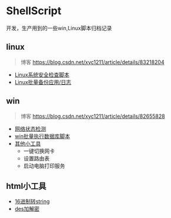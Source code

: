 # ShellScript
 开发，生产用到的一些win,Linux脚本归档记录

## linux
>博客 https://blog.csdn.net/xyc1211/article/details/83218204
- [Linux系统安全检查脚本](./Linux/linux_check_2019_v1.sh)
- [Linux批量备份应用/日志](./Linux/Linux备份coreBackups)

## win
>博客 https://blog.csdn.net/xyc1211/article/details/82655828
- [网络状态检测](./bat/网络检测)
- [win批量执行数据库脚本](./bat/数据库脚本)
- [其他小工具](./bat/BAT小工具/)
    - 一键切换网卡
    - 设置路由表
    - 启动电脑打印服务

## html小工具
- [16进制转string](./0-小工具/hex2str.html)
- [des加解密](./0-小工具/DES加密解密.html)